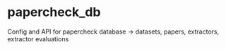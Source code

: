# papercheck_db
Config and API for papercheck database -> datasets, papers, extractors, extractor evaluations
